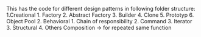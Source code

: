 This has the code for different design patterns in following folder structure:
1.Creational
    1. Factory
    2. Abstract Factory
    3. Builder
    4. Clone
    5. Prototyp
    6. Object Pool
2. Behavioral
    1. Chain of responsibility
    2. Command
    3. Iterator
3. Structural
4. Others
    Composition -> for repeated same function
    